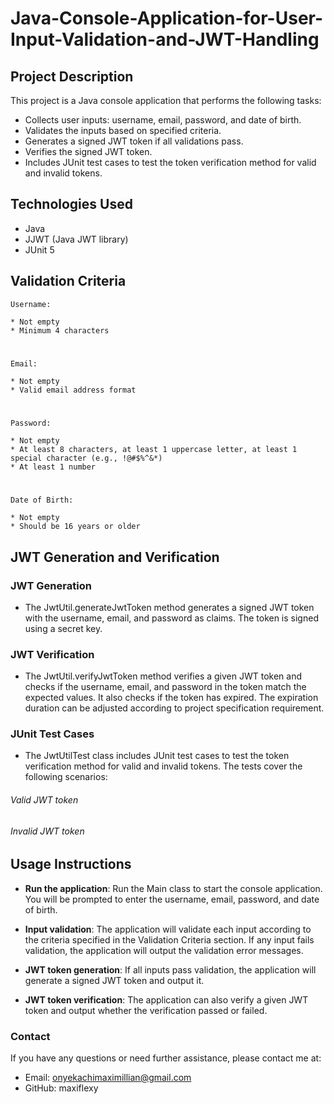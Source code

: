 # Java-Console-Application-for-User-Input-Validation-and-JWT-Handling

## Project Description
 This project is a Java console application that performs the following tasks:

* Collects user inputs: username, email, password, and date of birth.
* Validates the inputs based on specified criteria.
* Generates a signed JWT token if all validations pass.
* Verifies the signed JWT token.
* Includes JUnit test cases to test the token verification method for valid and invalid tokens.

## Technologies Used
* Java
* JJWT (Java JWT library)
* JUnit 5

## Validation Criteria
    Username:

    * Not empty
    * Minimum 4 characters
#
    Email:

    * Not empty
    * Valid email address format
#
    Password:

    * Not empty
    * At least 8 characters, at least 1 uppercase letter, at least 1 special character (e.g., !@#$%^&*)
    * At least 1 number
#

    Date of Birth:

    * Not empty
    * Should be 16 years or older

## JWT Generation and Verification
### JWT Generation

* The JwtUtil.generateJwtToken method generates a signed JWT token with the username, email, and password as claims.
The token is signed using a secret key.

### JWT Verification
* The JwtUtil.verifyJwtToken method verifies a given JWT token and checks if the username, email, and password in the token match the expected values. 
It also checks if the token has expired. The expiration duration can be adjusted according to project specification requirement.

### JUnit Test Cases
* The JwtUtilTest class includes JUnit test cases to test the token verification method for valid and invalid tokens. The tests cover the following scenarios:
###### Valid JWT token
###### Invalid JWT token


## Usage Instructions

* <strong>Run the application</strong>:
 Run the Main class to start the console application. You will be prompted to enter the username, email, password, and date of birth.

* <strong>Input validation</strong>:
The application will validate each input according to the criteria specified in the Validation Criteria section. If any input fails validation, the application will output the validation error messages.

* <strong>JWT token generation</strong>:
If all inputs pass validation, the application will generate a signed JWT token and output it.

* <strong>JWT token verification</strong>:
The application can also verify a given JWT token and output whether the verification passed or failed.

### Contact
If you have any questions or need further assistance, please contact me at:

* Email:  onyekachimaximillian@gmail.com
* GitHub: maxiflexy
